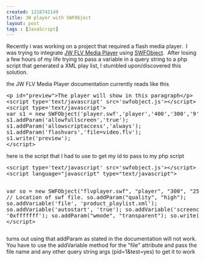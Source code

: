 ```yaml
--- 
created: 1218742149
title: JW player with SWFObject
layout: post
tags : [JavaScript]
---
```

<p>Recently i was working on a project that required a flash media player.&nbsp; I was trying to integrate <a href="http://www.jeroenwijering.com/?item=JW_FLV_Media_Player" target="_blank">JW FLV Media Player</a> using <a href="http://blog.deconcept.com/swfobject/" target="_blank">SWFObject</a>.&nbsp; After losing a few hours of my life trying to pass a variable in a query string to a php script that generated a XML play list, I stumbled upon/discovered this solution.</p>
<p>the JW FLV Media Player documentation currently reads like this</p>
<pre class="brush: js">
&lt;p id=&quot;preview&quot;&gt;The player will show in this paragraph&lt;/p&gt;
&lt;script type='text/javascript' src='swfobject.js'&gt;&lt;/script&gt;
&lt;script type='text/javascript'&gt;
var s1 = new SWFObject('player.swf','player','400','300','9');
s1.addParam('allowfullscreen','true');
s1.addParam('allowscriptaccess','always');
s1.addParam('flashvars','file=video.flv');
s1.write('preview');
&lt;/script&gt;
</pre>
<p>here is the script that I had to use to get my id to pass to my php script</p>
<pre class="brush: js">
&lt;script type='text/javascript' src='swfobject.js'&gt;&lt;/script&gt;
&lt;script language=&quot;javascript&quot; type=&quot;text/javascript&quot;&gt;

var so = new SWFObject(&quot;flvplayer.swf&quot;, &quot;player&quot;, &quot;300&quot;, &quot;250&quot;, &quot;9&quot;); // Location of swf file.
so.addParam(&quot;quality&quot;, &quot;high&quot;);
so.addVariable('file', 'product_playlist.xml');
so.addVariable('autostart', 'true');
so.addVariable('screencolor', '0xfffffff'); 
so.addParam(&quot;wmode&quot;, &quot;transparent&quot;); so.write(&quot;player&quot;); 
&lt;/script&gt;
</pre>
<p>turns out using that addParam as stated in the documentation will not work.  You have to use the addVariable method for the &quot;file&quot; attribute and pass the file name and any other query string args (pid=1&amp;test=yes) to get it to work</p>
